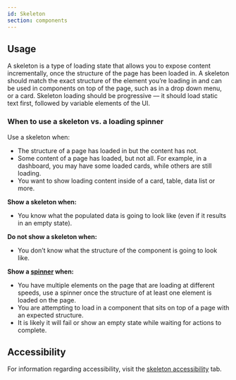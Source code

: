 ```yaml
---
id: Skeleton
section: components
---
```


## Usage 
A skeleton is a type of loading state that allows you to expose content incrementally, once the structure of the page has been loaded in. A skeleton should match the exact structure of the element you’re loading in and can be used in components on top of the page, such as in a drop down menu, or a card. Skeleton loading should be progressive –– it should load static text first, followed by variable elements of the UI.

### When to use a skeleton vs. a loading spinner
Use a skeleton when:
- The structure of a page has loaded in but the content has not.
- Some content of a page has loaded, but not all. For example, in a dashboard, you may have some loaded cards, while others are still loading. 
- You want to show loading content inside of a card, table, data list or more.

**Show a skeleton when:**
- You know what the populated data is going to look like (even if it results in an empty state).

**Do not show a skeleton when:**
- You don’t know what the structure of the component is going to look like.

**Show a [spinner](/components/spinner) when:**
- You have multiple elements on the page that are loading at different speeds, use a spinner once the structure of at least one element is loaded on the page.
- You are attempting to load in a component that sits on top of a page with an expected structure.
- It is likely it will fail or show an empty state while waiting for actions to complete.

## Accessibility
For information regarding accessibility, visit the [skeleton accessibility](/components/skeleton/accessibility) tab. 
